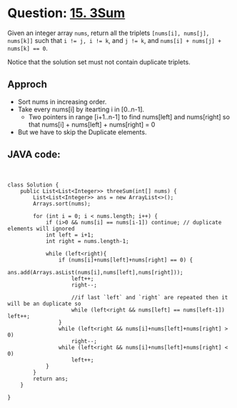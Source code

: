 # Question: [15. 3Sum](https://leetcode.com/problems/3sum/)

Given an integer array `nums`, return all the triplets `[nums[i], nums[j], nums[k]]` such that `i != j, i != k`, and `j != k`, and `nums[i] + nums[j] + nums[k] == 0`.

Notice that the solution set must not contain duplicate triplets.

## Approch

- Sort nums in increasing order.
- Take every nums[i] by itearting i in [0..n-1].
  - Two pointers in range [i+1..n-1] to find nums[left] and nums[right] so that nums[i] + nums[left] + nums[right] = 0
- But we have to skip the Duplicate elements.

## JAVA code:

<br>

    class Solution {
        public List<List<Integer>> threeSum(int[] nums) {
            List<List<Integer>> ans = new ArrayList<>();
            Arrays.sort(nums);

            for (int i = 0; i < nums.length; i++) {
                if (i>0 && nums[i] == nums[i-1]) continue; // duplicate elements will ignored
                int left = i+1;
                int right = nums.length-1;

                while (left<right){
                    if (nums[i]+nums[left]+nums[right] == 0) {
                        ans.add(Arrays.asList(nums[i],nums[left],nums[right]));
                        left++;
                        right--;

                        //if last `left` and `right` are repeated then it will be an duplicate so
                        while (left<right && nums[left] == nums[left-1]) left++;
                    }
                    while (left<right && nums[i]+nums[left]+nums[right] > 0)
                        right--;
                    while (left<right && nums[i]+nums[left]+nums[right] < 0)
                        left++;
                }
            }
            return ans;
        }

    }
